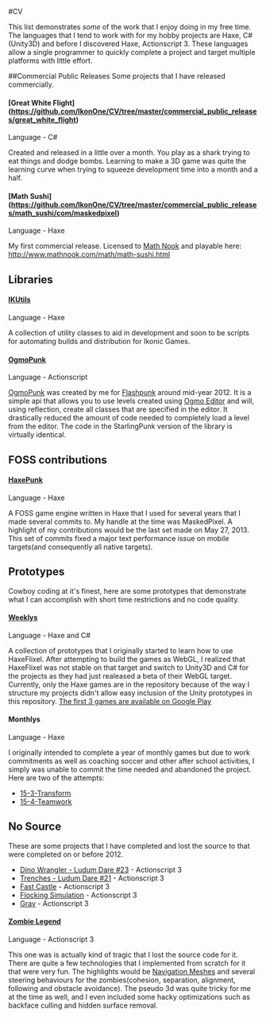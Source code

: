 #CV

This list demonstrates *some* of the work that I enjoy doing in my free time.  The languages that I tend to work with for my hobby projects are Haxe, C#(Unity3D) and before I discovered Haxe, Actionscript 3.  These languages allow a single programmer to quickly complete a project and target multiple platforms with little effort.

##Commercial Public Releases
Some projects that I have released commercially.
#### [Great White Flight] (https://github.com/IkonOne/CV/tree/master/commercial_public_releases/great_white_flight)
Language - C#

Created and released in a little over a month.  You play as a shark trying to eat things and dodge bombs.  Learning to make a 3D game was quite the learning curve when trying to squeeze development time into a month and a half.

#### [Math Sushi] (https://github.com/IkonOne/CV/tree/master/commercial_public_releases/math_sushi/com/maskedpixel)
Language - Haxe 

My first commercial release.  Licensed to [Math Nook](http://www.mathnook.com/) and playable here: http://www.mathnook.com/math/math-sushi.html

## Libraries
#### [IKUtils](https://github.com/IkonicGames/IKUtils)
Language - Haxe

A collection of utility classes to aid in development and soon to be scripts for automating builds and distribution for Ikonic Games.

#### [OgmoPunk](https://github.com/asaia/StarlingPunk/tree/master/lib/com/saia/starlingPunk/extensions/ogmopunk)
Language - Actionscript

[OgmoPunk](http://www.andysaia.com/radicalpropositions/starlingpunk-ver-1-1-tilemap-support/) was created by me for [Flashpunk](https://github.com/useflashpunk/FlashPunk) around mid-year 2012.  It is a simple api that allows you to use levels created using [Ogmo Editor](http://www.ogmoeditor.com/) and will, using reflection, create all classes that are specified in the editor.  It drastically reduced the amount of code needed to completely load a level from the editor.  The code in the StarlingPunk version of the library is virtually identical.

## FOSS contributions
#### [HaxePunk](https://github.com/HaxePunk/HaxePunk/commits/master?author=IkonOne)
Language - Haxe

A FOSS game engine written in Haxe that I used for several years that I made several commits to.  My handle at the time was MaskedPixel.  A highlight of my contributions would be the last set made on May 27, 2013.  This set of commits fixed a major text performance issue on mobile targets(and consequently all native targets).

## Prototypes
Cowboy coding at it's finest, here are some prototypes that demonstrate what I can accomplish with short time restrictions and no code quality.

#### [Weeklys](https://github.com/IkonicGames/weeklys)
Language - Haxe and C#

A collection of prototypes that I originally started to learn how to use HaxeFlixel.  After attempting to build the games as WebGL, I realized that HaxeFlixel was not stable on that target and switch to Unity3D and C# for the projects as they had just realeased a beta of their WebGL target.  Currently, only the Haxe games are in the repository because of the way I structure my projects didn't allow easy inclusion of the Unity prototypes in this repository.
[The first 3 games are available on Google Play](https://play.google.com/store/apps/developer?id=Ikonic+Games)

#### Monthlys
Language - Haxe

I originally intended to complete a year of monthly games but due to work commitments as well as coaching soccer and other after school activities, I simply was unable to commit the time needed and abandoned the project.  Here are two of the attempts:
* [15-3-Transform](https://github.com/IkonicGames/15-4-Teamwork)
* [15-4-Teamwork](https://github.com/IkonicGames/15-4-Teamwork)

## No Source
These are some projects that I have completed and lost the source to that were completed on or before 2012.
* [Dino Wrangler - Ludum Dare #23](https://github.com/IkonOne/CV/blob/master/no_source/LudumDare23.swf?raw=true) - Actionscript 3
* [Trenches - Ludum Dare #21](http://ludumdare.com/compo/ludum-dare-21/?action=preview&uid=4973) - Actionscript 3
* [Fast Castle](http://www.kongregate.com/games/MaskedPixel/fast-castle) - Actionscript 3
* [Flocking Simulation](https://github.com/IkonOne/CV/blob/master/no_source/Flocking.swf?raw=true) - Actionscript 3
* [Grav](https://github.com/IkonOne/CV/blob/master/no_source/Grav.swf?raw=true) - Actionscript 3

#### [Zombie Legend](https://github.com/IkonOne/CV/blob/master/no_source/ZombieLegend.swf?raw=true)
Language - Actionscript 3

This one was is actually kind of tragic that I lost the source code for it.  There are quite a few technologies that I implemented from scratch for it that were very fun.  The highlights would be [Navigation Meshes](http://www.gamedev.net/page/resources/_/technical/artificial-intelligence/generating-2d-navmeshes-r3393) and several steering behaviours for the zombies(cohesion, separation, alignment, following and obstacle avoidance).  The pseudo 3d was quite tricky for me at the time as well, and I even included some hacky optimizations such as backface culling and hidden surface removal.

